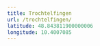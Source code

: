 ```yaml
---
title: Trochtelfingen
url: /trochtelfingen/
latitude: 48.843811900000006
longitude: 10.4007085
---
```

